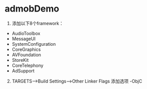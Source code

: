 admobDemo
=========

1. 添加以下8个framework：

- AudioToolbox
- MessageUI
- SystemConfiguration
- CoreGraphics
- AVFoundation
- StoreKit
- CoreTelephony
- AdSupport

2. TARGETS–>Build Settings–>Other Linker Flags 添加选项 -ObjC
